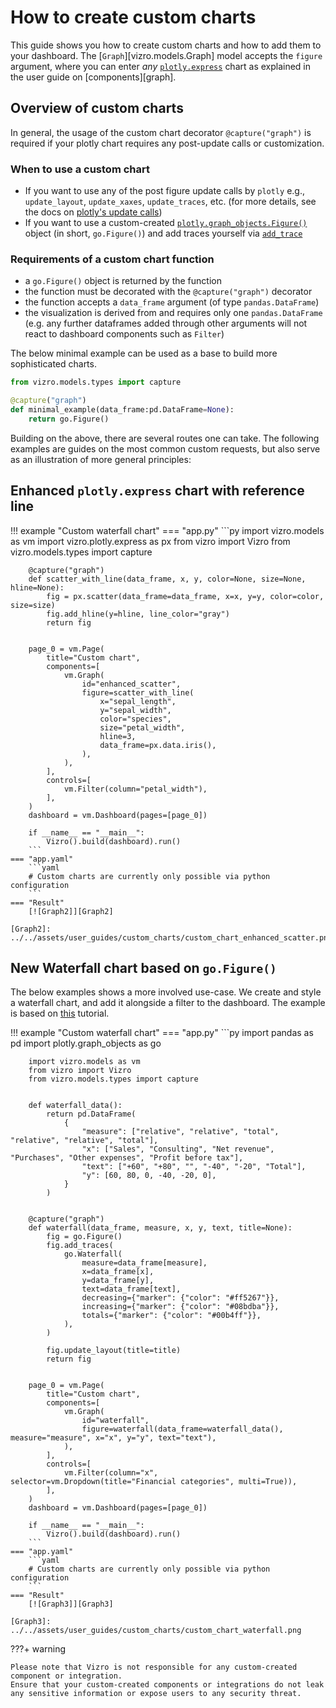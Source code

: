 # How to create custom charts

This guide shows you how to create custom charts and how to add them to your dashboard.
The [`Graph`][vizro.models.Graph] model accepts the `figure` argument, where you can enter _any_ [`plotly.express`](https://plotly.com/python/plotly-express/) chart as explained in the user guide on [components][graph].

## Overview of custom charts

In general, the usage of the custom chart decorator `@capture("graph")` is required if your plotly chart requires any post-update calls or customization.

### When to use a custom chart

- If you want to use any of the post figure update calls by `plotly` e.g., `update_layout`, `update_xaxes`, `update_traces`, etc. (for more details, see the docs on [plotly's update calls](https://plotly.com/python/creating-and-updating-figures/#other-update-methods))
- If you want to use a custom-created [`plotly.graph_objects.Figure()`](https://plotly.com/python/graph-objects/) object (in short, `go.Figure()`) and add traces yourself via [`add_trace`](https://plotly.com/python/creating-and-updating-figures/#adding-traces)

### Requirements of a custom chart function

- a `go.Figure()` object is returned by the function
- the function must be decorated with the `@capture("graph")` decorator
- the function accepts a `data_frame` argument (of type `pandas.DataFrame`)
- the visualization is derived from and requires only one `pandas.DataFrame` (e.g. any further dataframes added through other arguments will not react to dashboard components such as `Filter`)

The below minimal example can be used as a base to build more sophisticated charts.

```py title="Minimal example of a custom chart"
from vizro.models.types import capture

@capture("graph")
def minimal_example(data_frame:pd.DataFrame=None):
    return go.Figure()
```

Building on the above, there are several routes one can take. The following examples are guides on the most common custom requests, but also serve as an illustration of more general principles:

## Enhanced `plotly.express` chart with reference line

!!! example "Custom waterfall chart"
    === "app.py"
        ```py
        import vizro.models as vm
        import vizro.plotly.express as px
        from vizro import Vizro
        from vizro.models.types import capture


        @capture("graph")
        def scatter_with_line(data_frame, x, y, color=None, size=None, hline=None):
            fig = px.scatter(data_frame=data_frame, x=x, y=y, color=color, size=size)
            fig.add_hline(y=hline, line_color="gray")
            return fig


        page_0 = vm.Page(
            title="Custom chart",
            components=[
                vm.Graph(
                    id="enhanced_scatter",
                    figure=scatter_with_line(
                        x="sepal_length",
                        y="sepal_width",
                        color="species",
                        size="petal_width",
                        hline=3,
                        data_frame=px.data.iris(),
                    ),
                ),
            ],
            controls=[
                vm.Filter(column="petal_width"),
            ],
        )
        dashboard = vm.Dashboard(pages=[page_0])

        if __name__ == "__main__":
            Vizro().build(dashboard).run()
        ```
    === "app.yaml"
        ```yaml
        # Custom charts are currently only possible via python configuration
        ```
    === "Result"
        [![Graph2]][Graph2]

    [Graph2]: ../../assets/user_guides/custom_charts/custom_chart_enhanced_scatter.png


## New Waterfall chart based on `go.Figure()`

The below examples shows a more involved use-case. We create and style a waterfall chart, and add it alongside a filter to the dashboard. The example is based on [this](https://plotly.com/python/waterfall-charts/) tutorial.

!!! example "Custom waterfall chart"
    === "app.py"
        ```py
        import pandas as pd
        import plotly.graph_objects as go

        import vizro.models as vm
        from vizro import Vizro
        from vizro.models.types import capture


        def waterfall_data():
            return pd.DataFrame(
                {
                    "measure": ["relative", "relative", "total", "relative", "relative", "total"],
                    "x": ["Sales", "Consulting", "Net revenue", "Purchases", "Other expenses", "Profit before tax"],
                    "text": ["+60", "+80", "", "-40", "-20", "Total"],
                    "y": [60, 80, 0, -40, -20, 0],
                }
            )


        @capture("graph")
        def waterfall(data_frame, measure, x, y, text, title=None):
            fig = go.Figure()
            fig.add_traces(
                go.Waterfall(
                    measure=data_frame[measure],
                    x=data_frame[x],
                    y=data_frame[y],
                    text=data_frame[text],
                    decreasing={"marker": {"color": "#ff5267"}},
                    increasing={"marker": {"color": "#08bdba"}},
                    totals={"marker": {"color": "#00b4ff"}},
                ),
            )

            fig.update_layout(title=title)
            return fig


        page_0 = vm.Page(
            title="Custom chart",
            components=[
                vm.Graph(
                    id="waterfall",
                    figure=waterfall(data_frame=waterfall_data(), measure="measure", x="x", y="y", text="text"),
                ),
            ],
            controls=[
                vm.Filter(column="x", selector=vm.Dropdown(title="Financial categories", multi=True)),
            ],
        )
        dashboard = vm.Dashboard(pages=[page_0])

        if __name__ == "__main__":
            Vizro().build(dashboard).run()
        ```
    === "app.yaml"
        ```yaml
        # Custom charts are currently only possible via python configuration
        ```
    === "Result"
        [![Graph3]][Graph3]

    [Graph3]: ../../assets/user_guides/custom_charts/custom_chart_waterfall.png


???+ warning

    Please note that Vizro is not responsible for any custom-created component or integration. 
    Ensure that your custom-created components or integrations do not leak any sensitive information or expose users to any security threat.
